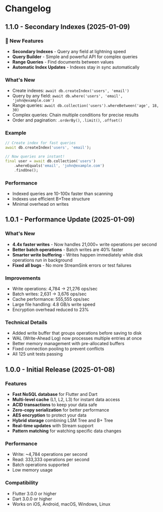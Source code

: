 # Changelog

## 1.1.0 - Secondary Indexes (2025-01-09)

### 🎉 New Features
- **Secondary Indexes** - Query any field at lightning speed
- **Query Builder** - Simple and powerful API for complex queries
- **Range Queries** - Find documents between values
- **Automatic Index Updates** - Indexes stay in sync automatically

### What's New
- Create indexes: `await db.createIndex('users', 'email')`
- Query by any field: `await db.where('users', 'email', 'john@example.com')`
- Range queries: `await db.collection('users').whereBetween('age', 18, 30)`
- Complex queries: Chain multiple conditions for precise results
- Order and pagination: `.orderBy()`, `.limit()`, `.offset()`

### Example
```dart
// Create index for fast queries
await db.createIndex('users', 'email');

// Now queries are instant!
final user = await db.collection('users')
    .whereEquals('email', 'john@example.com')
    .findOne();
```

### Performance
- Indexed queries are 10-100x faster than scanning
- Indexes use efficient B+Tree structure
- Minimal overhead on writes

## 1.0.1 - Performance Update (2025-01-09)

### What's New
- **4.4x faster writes** - Now handles 21,000+ write operations per second
- **Better batch operations** - Batch writes are 40% faster
- **Smarter write buffering** - Writes happen immediately while disk operations run in background
- **Fixed all bugs** - No more StreamSink errors or test failures

### Improvements
- Write operations: 4,784 → 21,276 ops/sec
- Batch writes: 2,631 → 3,676 ops/sec
- Cache performance: 555,555 ops/sec
- Large file handling: 4.8 GB/s write speed
- Encryption overhead reduced to 23%

### Technical Details
- Added write buffer that groups operations before saving to disk
- WAL (Write-Ahead Log) now processes multiple entries at once
- Better memory management with pre-allocated buffers
- Fixed connection pooling to prevent conflicts
- All 125 unit tests passing

## 1.0.0 - Initial Release (2025-01-08)

### Features
- **Fast NoSQL database** for Flutter and Dart
- **Multi-level cache** (L1, L2, L3) for instant data access
- **ACID transactions** to keep your data safe
- **Zero-copy serialization** for better performance
- **AES encryption** to protect your data
- **Hybrid storage** combining LSM Tree and B+ Tree
- **Real-time updates** with Stream support
- **Pattern matching** for watching specific data changes

### Performance
- Write: ~4,784 operations per second
- Read: 333,333 operations per second
- Batch operations supported
- Low memory usage

### Compatibility
- Flutter 3.0.0 or higher
- Dart 3.0.0 or higher
- Works on iOS, Android, macOS, Windows, Linux